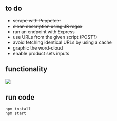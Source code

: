## to do
- ~~scrape with Puppeteer~~
- ~~clean description using JS regex~~
- ~~run an endpoint with Express~~
- use URLs from the given script (POST?)
- avoid fetching identical URLs by using a cache
- graphic the word-cloud
- enable product sets inputs

## functionality
<img src="https://github.com/user-attachments/assets/026f00b4-ce84-4afc-b032-dd90ec7b5572" />

## run code
```
npm install
npm start
```

